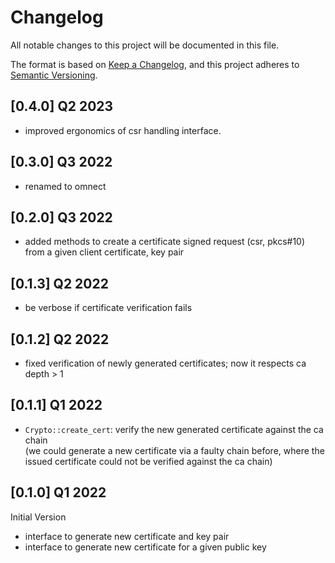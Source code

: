 # Changelog

All notable changes to this project will be documented in this file.

The format is based on [Keep a Changelog](https://keepachangelog.com/en/1.0.0/),
and this project adheres to [Semantic Versioning](https://semver.org/spec/v2.0.0.html).

## [0.4.0] Q2 2023
- improved ergonomics of csr handling interface.

## [0.3.0] Q3 2022
- renamed to omnect

## [0.2.0] Q3 2022
- added methods to create a certificate signed request (csr, pkcs#10) from a given client certificate, key pair

## [0.1.3] Q2 2022
- be verbose if certificate verification fails

## [0.1.2] Q2 2022
- fixed verification of newly generated certificates; now it respects ca depth > 1

## [0.1.1] Q1 2022
- `Crypto::create_cert`: verify the new generated certificate against the ca
  chain<br>
  (we could generate a new certificate via a faulty chain before, where the
  issued certificate could not be verified against the ca chain)

## [0.1.0] Q1 2022

Initial Version

- interface to generate new certificate and key pair
- interface to generate new certificate for a given public key
